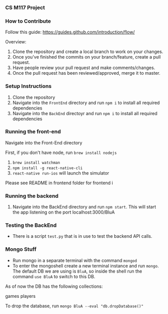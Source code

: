 ### CS M117 Project

### How to Contribute 

Follow this guide: https://guides.github.com/introduction/flow/ 

Overview:
1) Clone the repository and create a local branch to work on your changes. 
2) Once you've finished the commits on your branch/feature, create a pull request.
3) Have people review your pull request and make comments/changes.
4) Once the pull request has been reviewed/approved, merge it to master. 


### Setup Instructions

1) Clone the repository
2) Navigate into the `FrontEnd` directory and run `npm i` to install all required dependencies
3) Navigate into the `BackEnd` directoyr and run `npm i` to install all required dependencies

### Running the front-end

Navigate into the Front-End directory

First, if you don't have node, run `brew install nodejs`

1) `brew install watchman`
2) `npm install -g react-native-cli`
3) `react-native run-ios` will launch the simulator

Please see README in frontend folder for frontend i

### Running the backend

1) Navigate into the BackEnd directory and run `npm start`. This will start the app listening on the port localhost:3000/BluA

### Testing the BackEnd

- There is a script `test.py` that is in use to test the backend API calls. 

### Mongo Stuff
- Run mongo in a separate terminal with the command `mongod`
- To enter the mongoshell create a new terminal instance and run `mongo`. The default DB we are using is `BluA`, so inside the shell run the command `use BluA` to switch to this DB. 

As of now the DB has the following collections: 

games
players

To drop the database, run `mongo BluA --eval "db.dropDatabase()"`